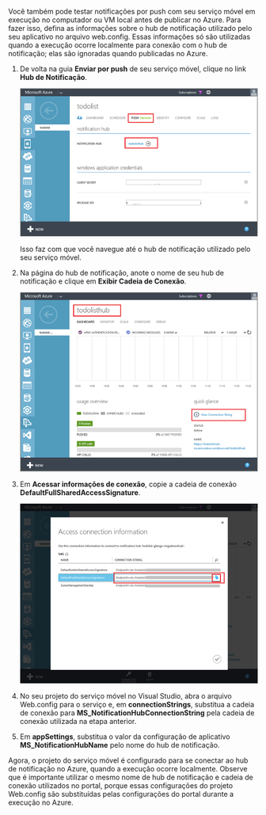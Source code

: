 ﻿
Você também pode testar notificações por push com seu serviço móvel em execução no computador ou VM local antes de publicar no Azure. Para fazer isso, defina as informações sobre o hub de notificação utilizado pelo seu aplicativo no arquivo web.config. Essas informações só são utilizadas quando a execução ocorre localmente para conexão com o hub de notificação; elas são ignoradas quando publicadas no Azure.

1. De volta na guia **Enviar por push** de seu serviço móvel, clique no link **Hub de Notificação**.

	![](./media/mobile-services-dotnet-backend-configure-local-push/link-to-notification-hub.png)

	Isso faz com que você navegue até o hub de notificação utilizado pelo seu serviço móvel.

2. Na página do hub de notificação, anote o nome de seu hub de notificação e clique em **Exibir Cadeia de Conexão**.

	![](./media/mobile-services-dotnet-backend-configure-local-push/notification-hub-page.png)

3. Em **Acessar informações de conexão**, copie a cadeia de conexão **DefaultFullSharedAccessSignature**.

	![](./media/mobile-services-dotnet-backend-configure-local-push/notification-hub-connection-string.png)

4. No seu projeto do serviço móvel no Visual Studio, abra o arquivo Web.config para o serviço e, em **connectionStrings**, substitua a cadeia de conexão para **MS_NotificationHubConnectionString** pela cadeia de conexão utilizada na etapa anterior.

5. Em **appSettings**, substitua o valor da configuração de aplicativo **MS_NotificationHubName** pelo nome do hub de notificação.

Agora, o projeto do serviço móvel é configurado para se conectar ao hub de notificação no Azure, quando a execução ocorre localmente. Observe que é importante utilizar o mesmo nome de hub de notificação e cadeia de conexão utilizados no portal, porque essas configurações do projeto Web.config são substituídas pelas configurações do portal durante a execução no Azure.<!--HONumber=42-->
